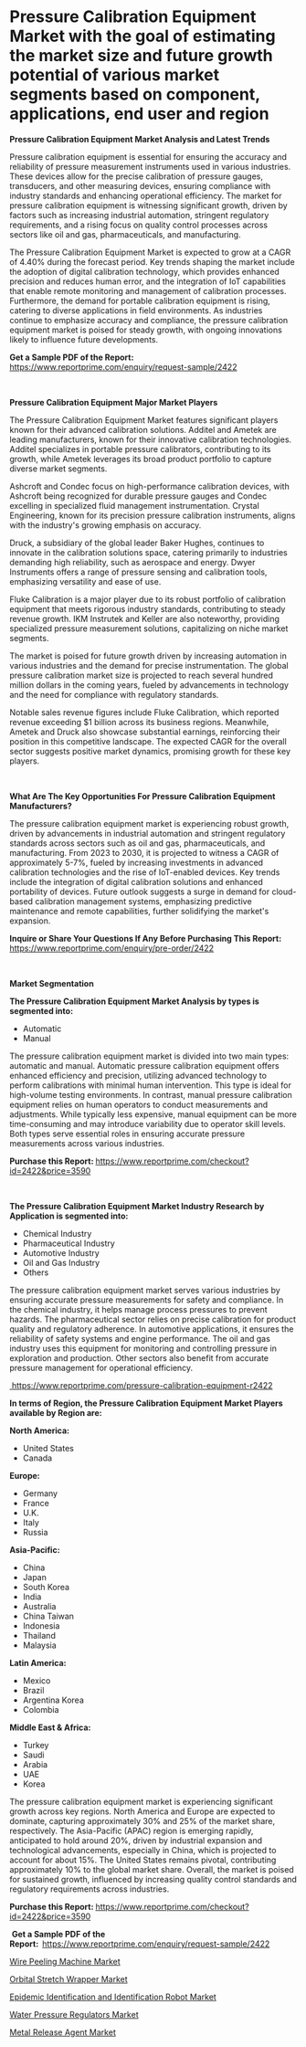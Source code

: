 <p><h1>Pressure Calibration Equipment Market with the goal of estimating the market size and future growth potential of various market segments based on component, applications, end user and region</h1></p><p><strong>Pressure Calibration Equipment Market Analysis and Latest Trends</strong></p>
<p><p>Pressure calibration equipment is essential for ensuring the accuracy and reliability of pressure measurement instruments used in various industries. These devices allow for the precise calibration of pressure gauges, transducers, and other measuring devices, ensuring compliance with industry standards and enhancing operational efficiency. The market for pressure calibration equipment is witnessing significant growth, driven by factors such as increasing industrial automation, stringent regulatory requirements, and a rising focus on quality control processes across sectors like oil and gas, pharmaceuticals, and manufacturing.</p><p>The Pressure Calibration Equipment Market is expected to grow at a CAGR of 4.40% during the forecast period. Key trends shaping the market include the adoption of digital calibration technology, which provides enhanced precision and reduces human error, and the integration of IoT capabilities that enable remote monitoring and management of calibration processes. Furthermore, the demand for portable calibration equipment is rising, catering to diverse applications in field environments. As industries continue to emphasize accuracy and compliance, the pressure calibration equipment market is poised for steady growth, with ongoing innovations likely to influence future developments.</p></p>
<p><strong>Get a Sample PDF of the Report:&nbsp;</strong> <a href="https://www.reportprime.com/enquiry/request-sample/2422">https://www.reportprime.com/enquiry/request-sample/2422</a></p>
<p>&nbsp;</p>
<p><strong>Pressure Calibration Equipment Major Market Players</strong></p>
<p><p>The Pressure Calibration Equipment Market features significant players known for their advanced calibration solutions. Additel and Ametek are leading manufacturers, known for their innovative calibration technologies. Additel specializes in portable pressure calibrators, contributing to its growth, while Ametek leverages its broad product portfolio to capture diverse market segments.</p><p>Ashcroft and Condec focus on high-performance calibration devices, with Ashcroft being recognized for durable pressure gauges and Condec excelling in specialized fluid management instrumentation. Crystal Engineering, known for its precision pressure calibration instruments, aligns with the industry's growing emphasis on accuracy.</p><p>Druck, a subsidiary of the global leader Baker Hughes, continues to innovate in the calibration solutions space, catering primarily to industries demanding high reliability, such as aerospace and energy. Dwyer Instruments offers a range of pressure sensing and calibration tools, emphasizing versatility and ease of use.</p><p>Fluke Calibration is a major player due to its robust portfolio of calibration equipment that meets rigorous industry standards, contributing to steady revenue growth. IKM Instrutek and Keller are also noteworthy, providing specialized pressure measurement solutions, capitalizing on niche market segments.</p><p>The market is poised for future growth driven by increasing automation in various industries and the demand for precise instrumentation. The global pressure calibration market size is projected to reach several hundred million dollars in the coming years, fueled by advancements in technology and the need for compliance with regulatory standards.</p><p>Notable sales revenue figures include Fluke Calibration, which reported revenue exceeding $1 billion across its business regions. Meanwhile, Ametek and Druck also showcase substantial earnings, reinforcing their position in this competitive landscape. The expected CAGR for the overall sector suggests positive market dynamics, promising growth for these key players.</p></p>
<p>&nbsp;</p>
<p><strong>What Are The Key Opportunities For Pressure Calibration Equipment Manufacturers?</strong></p>
<p><p>The pressure calibration equipment market is experiencing robust growth, driven by advancements in industrial automation and stringent regulatory standards across sectors such as oil and gas, pharmaceuticals, and manufacturing. From 2023 to 2030, it is projected to witness a CAGR of approximately 5-7%, fueled by increasing investments in advanced calibration technologies and the rise of IoT-enabled devices. Key trends include the integration of digital calibration solutions and enhanced portability of devices. Future outlook suggests a surge in demand for cloud-based calibration management systems, emphasizing predictive maintenance and remote capabilities, further solidifying the market's expansion.</p></p>
<p><strong>Inquire or Share Your Questions If Any Before Purchasing This Report:</strong> <a href="https://www.reportprime.com/enquiry/pre-order/2422">https://www.reportprime.com/enquiry/pre-order/2422</a></p>
<p>&nbsp;</p>
<p><strong>Market Segmentation</strong></p>
<p><strong>The Pressure Calibration Equipment Market Analysis by types is segmented into:</strong></p>
<p><ul><li>Automatic</li><li>Manual</li></ul></p>
<p><p>The pressure calibration equipment market is divided into two main types: automatic and manual. Automatic pressure calibration equipment offers enhanced efficiency and precision, utilizing advanced technology to perform calibrations with minimal human intervention. This type is ideal for high-volume testing environments. In contrast, manual pressure calibration equipment relies on human operators to conduct measurements and adjustments. While typically less expensive, manual equipment can be more time-consuming and may introduce variability due to operator skill levels. Both types serve essential roles in ensuring accurate pressure measurements across various industries.</p></p>
<p><strong>Purchase this Report:&nbsp;</strong><a href="https://www.reportprime.com/checkout?id=2422&price=3590">https://www.reportprime.com/checkout?id=2422&price=3590</a></p>
<p>&nbsp;</p>
<p><strong>The Pressure Calibration Equipment Market Industry Research by Application is segmented into:</strong></p>
<p><ul><li>Chemical Industry</li><li>Pharmaceutical Industry</li><li>Automotive Industry</li><li>Oil and Gas Industry</li><li>Others</li></ul></p>
<p><p>The pressure calibration equipment market serves various industries by ensuring accurate pressure measurements for safety and compliance. In the chemical industry, it helps manage process pressures to prevent hazards. The pharmaceutical sector relies on precise calibration for product quality and regulatory adherence. In automotive applications, it ensures the reliability of safety systems and engine performance. The oil and gas industry uses this equipment for monitoring and controlling pressure in exploration and production. Other sectors also benefit from accurate pressure management for operational efficiency.</p></p>
<p><a href="https://www.reportprime.com/pressure-calibration-equipment-r2422">&nbsp;https://www.reportprime.com/pressure-calibration-equipment-r2422</a></p>
<p><strong>In terms of Region, the Pressure Calibration Equipment Market Players available by Region are:</strong></p>
<p>
    <p> <strong> North America: </strong>
        <ul>
            <li>United States</li>
            <li>Canada</li>
        </ul>
        </p> 
    <p> <strong> Europe: </strong>
        <ul>
            <li>Germany</li>
            <li>France</li>
            <li>U.K.</li>
            <li>Italy</li>
            <li>Russia</li>
        </ul>
        </p> 
    <p> <strong> Asia-Pacific: </strong>
        <ul>
            <li>China</li>
            <li>Japan</li>
            <li>South Korea</li>
            <li>India</li>
            <li>Australia</li>
            <li>China Taiwan</li>
            <li>Indonesia</li>
            <li>Thailand</li>
            <li>Malaysia</li>
        </ul>
        </p> 
    <p> <strong> Latin America: </strong>
        <ul>
            <li>Mexico</li>
            <li>Brazil</li>
            <li>Argentina Korea</li>
            <li>Colombia</li>
        </ul>
        </p> 
    <p> <strong> Middle East & Africa: </strong>
        <ul>
            <li>Turkey</li>
            <li>Saudi</li>
            <li>Arabia</li>
            <li>UAE</li>
            <li>Korea</li>
        </ul>
    </p>
    </p>
<p><p>The pressure calibration equipment market is experiencing significant growth across key regions. North America and Europe are expected to dominate, capturing approximately 30% and 25% of the market share, respectively. The Asia-Pacific (APAC) region is emerging rapidly, anticipated to hold around 20%, driven by industrial expansion and technological advancements, especially in China, which is projected to account for about 15%. The United States remains pivotal, contributing approximately 10% to the global market share. Overall, the market is poised for sustained growth, influenced by increasing quality control standards and regulatory requirements across industries.</p></p>
<p><strong>Purchase this Report: </strong><a href="https://www.reportprime.com/checkout?id=2422&price=3590">https://www.reportprime.com/checkout?id=2422&price=3590</a></p>
<p>&nbsp;<strong>Get a Sample PDF of the Report:&nbsp;&nbsp;</strong><a href="https://www.reportprime.com/enquiry/request-sample/2422">https://www.reportprime.com/enquiry/request-sample/2422</a></p>
<p><strong></strong></p>
<p><p><a href="https://www.linkedin.com/pulse/insights-wire-peeling-machine-market-share-competitive-landscape-lkauf?trackingId=VqZv%2BcaRSDGYUC0E%2F6t2Sw%3D%3D">Wire Peeling Machine Market</a></p><p><a href="https://www.linkedin.com/pulse/future-innovation-global-orbital-stretch-wrapper-market-growth-34rjf?trackingId=%2BbBrbT1%2BRNq0MwhN9e5AJA%3D%3D">Orbital Stretch Wrapper Market</a></p><p><a href="https://issuu.com/reportprime-2/docs/epidemic-identification-and-identif_995c0b21ff881f">Epidemic Identification and Identification Robot Market</a></p><p><a href="https://www.linkedin.com/pulse/water-pressure-regulators-market-global-share-ranking-overall-eq0qc?trackingId=quCVyIlDSLy%2FlyezeKv5gg%3D%3D">Water Pressure Regulators Market</a></p><p><a href="https://issuu.com/reportprime-2/docs/metal-release-agent-market-size-203_6c91f1edd7c958">Metal Release Agent Market</a></p></p>